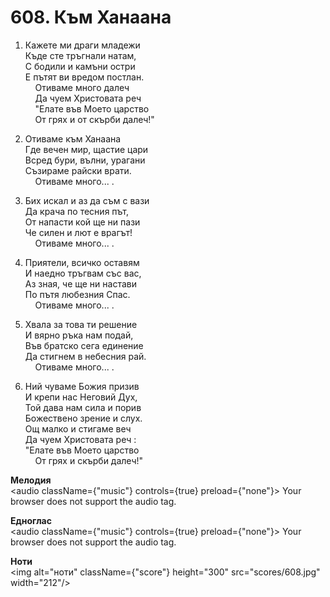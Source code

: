 # 608. Към Ханаана  

1. Кажете ми драги младежи  
Къде сте тръгнали натам,  
С бодили и камъни остри  
Е пътят ви вредом постлан.  
    Отиваме много далеч  
    Да чуем Христовата реч  
    "Елате във Моето царство  
    От грях и от скърби далеч!"  

2. Отиваме към Ханаана  
Где вечен мир, щастие цари  
Всред бури, вълни, урагани  
Съзираме райски врати.  
    Отиваме много... .  

3. Бих искал и аз да съм с вази  
Да крача по тесния път,  
От напасти кой ще ни пази  
Че силен и лют е врагът!  
    Отиваме много... .  

4. Приятели, всичко оставям  
И наедно тръгвам със вас,  
Аз зная, че ще ни настави  
По пътя любезния Спас.  
    Отиваме много... .  

5. Хвала за това ти решение  
И вярно ръка нам подай,  
Във братско сега единение  
Да стигнем в небесния рай.  
    Отиваме много... .  

6. Ний чуваме Божия призив  
И крепи нас Неговий Дух,  
Той дава нам сила и порив  
Божествено зрение и слух.  
Ощ малко и стигаме веч  
Да чуем Христовата реч :  
"Елате във Моето царство  
    От грях и скърби далеч!"  

__Мелодия__  
<audio className={"music"} controls={true} preload={"none"}><source src="mp3/608.mp3" type="audio/mpeg"/>
Your browser does not support the audio tag.
</audio>  

__Едноглас__  
<audio className={"music"} controls={true} preload={"none"}><source src="transp/608.mp3" type="audio/mpeg"/>
Your browser does not support the audio tag.
</audio>  

__Ноти__  
<img alt="ноти" className={"score"} height="300" src="scores/608.jpg" width="212"/>
